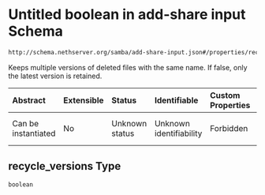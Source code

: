 # Untitled boolean in add-share input Schema

```txt
http://schema.nethserver.org/samba/add-share-input.json#/properties/recycle_versions
```

Keeps multiple versions of deleted files with the same name. If false, only the latest version is retained.

| Abstract            | Extensible | Status         | Identifiable            | Custom Properties | Additional Properties | Access Restrictions | Defined In                                                                  |
| :------------------ | :--------- | :------------- | :---------------------- | :---------------- | :-------------------- | :------------------ | :-------------------------------------------------------------------------- |
| Can be instantiated | No         | Unknown status | Unknown identifiability | Forbidden         | Allowed               | none                | [add-share-input.json\*](samba/add-share-input.json "open original schema") |

## recycle\_versions Type

`boolean`
